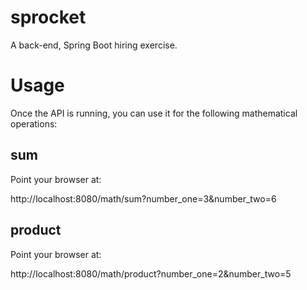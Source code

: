 # sprocket
A back-end, Spring Boot hiring exercise.

# Usage
Once the API is running, you can use it for the following mathematical operations:

## sum
Point your browser at:

http://localhost:8080/math/sum?number_one=3&number_two=6

## product
Point your browser at:

http://localhost:8080/math/product?number_one=2&number_two=5